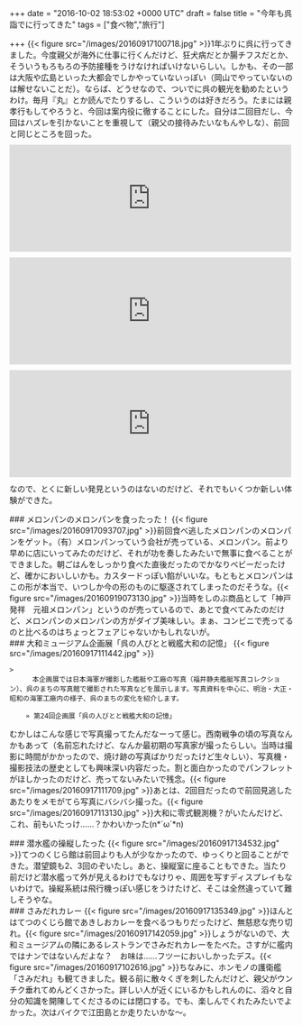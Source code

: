 
+++
date = "2016-10-02 18:53:02 +0000 UTC"
draft = false
title = "今年も呉詣でに行ってきた"
tags = ["食べ物","旅行"]

+++
{{< figure src="/images/20160917100718.jpg"  >}}1年ぶりに呉に行ってきました。今度親父が海外に仕事に行くんだけど、狂犬病だとか腸チフスだとか、そういうもろもろの予防接種をうけなければいけないらしい。しかも、その一部は大阪や広島といった大都会でしかやっていないっぽい（岡山でやっていないのは解せないことだ）。ならば、どうせなので、ついでに呉の観光を勧めたというわけ。毎月『丸』とか読んでたりするし、こういうのは好きだろう。たまには親孝行もしてやろうと、今回は案内役に徹することにした。自分は二回目だし、今回はハズレを引かないことを重視して（親父の接待みたいなもんやしな）、前回と同じところを回った。<iframe src="https://hatenablog-parts.com/embed?url=https%3A%2F%2Fblog.daruyanagi.jp%2Fentry%2F2015%2F08%2F21%2F042801" title="呉に行ってきたった：1日目 - だるろぐ" class="embed-card embed-blogcard" scrolling="no" frameborder="0" style="display: block; width: 100%; height: 190px; max-width: 500px; margin: 10px 0px;"></iframe><iframe src="https://hatenablog-parts.com/embed?url=https%3A%2F%2Fblog.daruyanagi.jp%2Fentry%2F2015%2F08%2F31%2F190752" title="呉に行ってきたった：2日目 呉艦船めぐり - だるろぐ" class="embed-card embed-blogcard" scrolling="no" frameborder="0" style="display: block; width: 100%; height: 190px; max-width: 500px; margin: 10px 0px;"></iframe><iframe src="https://hatenablog-parts.com/embed?url=https%3A%2F%2Fblog.daruyanagi.jp%2Fentry%2F2015%2F09%2F13%2F181514" title="呉に行ってきたった：2日目 てつのくじら館 - だるろぐ" class="embed-card embed-blogcard" scrolling="no" frameborder="0" style="display: block; width: 100%; height: 190px; max-width: 500px; margin: 10px 0px;"></iframe>なので、とくに新しい発見というのはないのだけど、それでもいくつか新しい体験ができた。

<div class="section">
    ### メロンパンのメロンパンを食ったった！
    {{< figure src="/images/20160917093707.jpg"  >}}前回食べ逃したメロンパンのメロンパンをゲット。（有）メロンパンっていう会社が売っている、メロンパン。前より早めに店にいってみたのだけど、それが功を奏したみたいで無事に食べることができました。朝ごはんをしっかり食べた直後だったのでかなりベビーだったけど、確かにおいしいかも。カスタードっぽい餡がいいな。もともとメロンパンはこの形が本当で、いつしか今の形のものに駆逐されてしまったのだそうな。{{< figure src="/images/20160919073130.jpg"  >}}当時をしのぶ商品として「神戸発祥　元祖メロンパン」というのが売っているので、あとで食べてみたのだけど、メロンパンのメロンパンの方がダイブ美味しい。まぁ、コンビニで売ってるのと比べるのはちょっとフェアじゃないかもしれないが。

</div>
<div class="section">
    ### 大和ミュージアム企画展「呉の人びとと戦艦大和の記憶」
    {{< figure src="/images/20160917111442.jpg"  >}}<br/>


    >
        　本企画展では日本海軍が撮影した艦艇や工廠の写真（福井静夫艦艇写真コレクション）、呉のまちの写真館で撮影された写真などを展示します。写真資料を中心に、明治・大正・昭和の海軍工廠内の様子、呉のまちの変化を紹介します。

        » 第24回企画展「呉の人びとと戦艦大和の記憶」
    
むかしはこんな感じで写真撮ってたんだなーって感じ。西南戦争の頃の写真なんかもあって（名前忘れたけど、なんか最初期の写真家が撮ったらしい。当時は撮影に時間がかかったので、焼け跡の写真ばかりだったけど生々しい）、写真機・撮影技法の歴史としても興味深い内容だった。割と面白かったのでパンフレットがほしかったのだけど、売ってないみたいで残念。{{< figure src="/images/20160917111709.jpg"  >}}あとは、2回目だったので前回見逃したあたりをメモがてら写真にバシバシ撮った。{{< figure src="/images/20160917113130.jpg"  >}}大和に零式観測機？がいたんだけど、これ、前もいたっけ……？かわいかった(n*´ω`*n)

</div>
<div class="section">
    ### 潜水艦の操縦したった
    {{< figure src="/images/20160917134532.jpg"  >}}てつのくじら館は前回よりも人が少なかったので、ゆっくりと回ることができた。潜望鏡も2、3回のぞいたし。あと、操縦室に座ることもできた。当たり前だけど潜水艦って外が見えるわけでもなけりゃ、周囲を写すディスプレイもないわけで。操縦系統は飛行機っぽい感じをうけたけど、そこは全然違っていて難しそうやな。

</div>
<div class="section">
    ### さみだれカレー
    {{< figure src="/images/20160917135349.jpg"  >}}ほんとはてつのくじら館であきしおカレーを食べるつもりだったけど、無慈悲な売り切れ。{{< figure src="/images/20160917142059.jpg"  >}}しょうがないので、大和ミュージアムの隣にあるレストランでさみだれカレーをたべた。さすがに艦内ではナンではないんだよな？　お味は……フツーにおいしかったデス。{{< figure src="/images/20160917102616.jpg"  >}}ちなみに、ホンモノの護衛艦「さみだれ」も観てきました。観る前に散々くぎを刺したんだけど、親父がウンチク垂れてめんどくさかった。詳しい人が近くにいるかもしれんのに、滔々と自分の知識を開陳してくださるのには閉口する。でも、楽しんでくれたみたいでよかった。次はバイクで江田島とか走りたいかな～。

</div>

